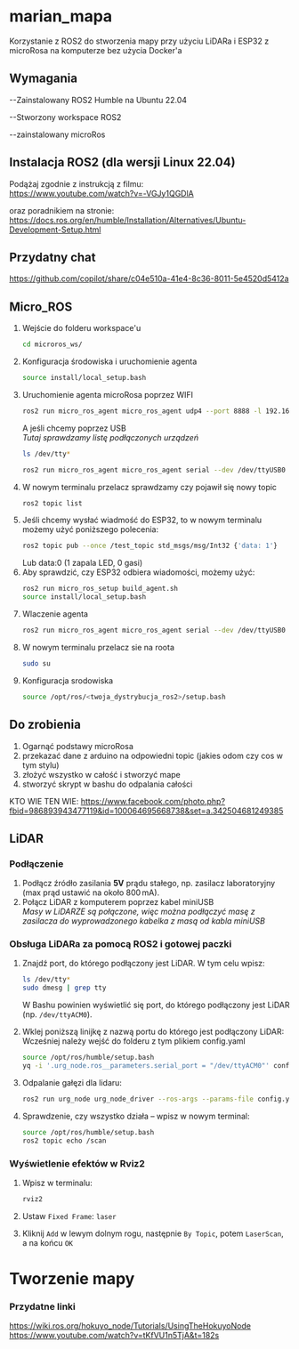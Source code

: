 # marian_mapa
Korzystanie z ROS2 do stworzenia mapy przy użyciu LiDARa i ESP32 z microRosa na komputerze bez użycia Docker'a
## Wymagania
--Zainstalowany ROS2 Humble na Ubuntu 22.04

--Stworzony workspace ROS2

--zainstalowany microRos
## Instalacja ROS2 (dla wersji Linux 22.04)

Podążaj zgodnie z instrukcją z filmu:  
https://www.youtube.com/watch?v=-VGJy1QGDlA

oraz poradnikiem na stronie:  
https://docs.ros.org/en/humble/Installation/Alternatives/Ubuntu-Development-Setup.html

## Przydatny chat  
https://github.com/copilot/share/c04e510a-41e4-8c36-8011-5e4520d5412a  

## Micro_ROS  
1. Wejście do folderu workspace'u
   ```bash
   cd microros_ws/
   ```
2. Konfiguracja środowiska i uruchomienie agenta
   ```bash
   source install/local_setup.bash
   ```
3. Uruchomienie agenta microRosa poprzez WIFI
   ```bash
   ros2 run micro_ros_agent micro_ros_agent udp4 --port 8888 -l 192.168.1.249 -v6
   ```
   A jeśli chcemy poprzez USB<br>*Tutaj sprawdzamy listę podłączonych urządzeń*  
   ```bash
   ls /dev/tty*
   ```
   ```bash
   ros2 run micro_ros_agent micro_ros_agent serial --dev /dev/ttyUSB0
   ```
4. W nowym terminalu przelacz sprawdzamy czy pojawił się nowy topic
   ```bash
   ros2 topic list
   ```
5. Jeśli chcemy wysłać wiadmość do ESP32, to w nowym terminalu możemy użyć poniższego polecenia:
   ```bash
   ros2 topic pub --once /test_topic std_msgs/msg/Int32 {'data: 1'} 
   ```
   Lub data:0 (1 zapala LED, 0 gasi)
6. Aby sprawdzić, czy ESP32 odbiera wiadomości, możemy użyć:
   ```bash
   ros2 run micro_ros_setup build_agent.sh
   source install/local_setup.bash
   ```
10. Wlaczenie agenta
    ```bash
    ros2 run micro_ros_agent micro_ros_agent serial --dev /dev/ttyUSB0
    ```
11. W nowym terminalu przelacz sie na roota
    ```bash
    sudo su
    ```
12. Konfiguracja srodowiska
    ```bash
    source /opt/ros/<twoja_dystrybucja_ros2>/setup.bash
    ```
    
    

  
## Do zrobienia
1. Ogarnąć podstawy microRosa
2. przekazać dane z arduino na odpowiedni topic (jakies odom czy cos w tym stylu)  
3. złożyć wszystko w całość i stworzyć mape  
4. stworzyć skrypt w bashu do odpalania całości  

KTO WIE TEN WIE:
https://www.facebook.com/photo.php?fbid=986893943477119&id=100064695668738&set=a.342504681249385

## LiDAR

### Podłączenie

1. Podłącz źródło zasilania **5V** prądu stałego, np. zasilacz laboratoryjny (max prąd ustawić na około 800 mA).
2. Połącz LiDAR z komputerem poprzez kabel miniUSB  
   _Masy w LiDARZE są połączone, więc można podłączyć masę z zasilacza do wyprowadzonego kabelka z masą od kabla miniUSB_

### Obsługa LiDARa za pomocą ROS2 i gotowej paczki

1. Znajdź port, do którego podłączony jest LiDAR. W tym celu wpisz:

   ```bash
   ls /dev/tty*
   sudo dmesg | grep tty
   ```

   W Bashu powinien wyświetlić się port, do którego podłączony jest LiDAR (np. `/dev/ttyACM0`).

2. Wklej poniższą linijkę z nazwą portu do którego jest podłączony LiDAR:
   Wcześniej należy wejść do folderu z tym plikiem config.yaml
   ```bash
   source /opt/ros/humble/setup.bash
   yq -i '.urg_node.ros__parameters.serial_port = "/dev/ttyACM0"' config.yaml
   ```

3. Odpalanie gałęzi dla lidaru:

   ```bash
   ros2 run urg_node urg_node_driver --ros-args --params-file config.yaml
   ```

4. Sprawdzenie, czy wszystko działa – wpisz w nowym terminal:

   ```bash
   source /opt/ros/humble/setup.bash
   ros2 topic echo /scan
   ```

### Wyświetlenie efektów w Rviz2

1. Wpisz w terminalu:

   ```bash
   rviz2
   ```

2. Ustaw `Fixed Frame`: `laser`
3. Kliknij `Add` w lewym dolnym rogu, następnie `By Topic`, potem `LaserScan`, a na końcu `OK`

# Tworzenie mapy
### Przydatne linki
https://wiki.ros.org/hokuyo_node/Tutorials/UsingTheHokuyoNode
https://www.youtube.com/watch?v=tKfVU1n5TjA&t=182s
##